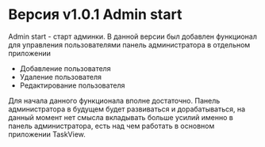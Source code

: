 # Версия v1.0.1 Admin start

Admin start - старт админки. В данной версии был добавлен функционал для управления пользователями панель администратора
в отдельном приложении

- Добавление пользователя
- Удаление пользователя
- Редактирование пользователя

Для начала данного функционала вполне достаточно. Панель администратора в будущем будет развиваться и дорабатываться, на
данный момент нет смысла вкладывать больше усилий именно в панель администратора, есть над чем работать в основном
приложении TaskView.
